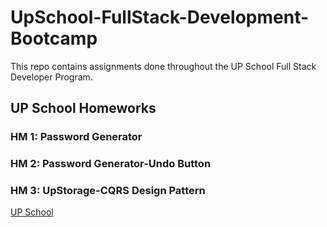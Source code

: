 # UpSchool-FullStack-Development-Bootcamp
This repo contains assignments done throughout the UP School Full Stack Developer Program.

## UP School Homeworks
### HM 1: Password Generator
### HM 2: Password Generator-Undo Button
### HM 3: UpStorage-CQRS Design Pattern

[UP School](https://www.upschool.io/)

